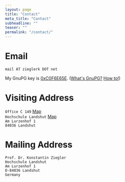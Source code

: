 ```yaml
---
layout: page
title: "Contact"
meta_title: "Contact"
subheadline: ""
teaser: ""
permalink: "/contact/"
---
```



# Email

`mail AT zieglerk DOT net`

My GnuPG key is [0xC0F6E65E][1]. ([What's GnuPG?][2] [How to!][3])

[1]: http://pgp.mit.edu:11371/pks/lookup?search=0xC0F6E65E&op=index
[2]: https://emailselfdefense.fsf.org/en/windows.html
[3]: http://howtopgp.jugendhackt.de/#/


# Visiting Address

`Office C 149` [Map][4]<br/>
`Hochschule Landshut` [Map][5]<br/>
`Am Lurzenhof 1`<br/>
`84036 Landshut`

[4]: https://www.haw-landshut.de/fileadmin/Hochschule_Landshut_NEU/Ungeschuetzt/Hochschule/Anfahrt/HSL_Lageplan_Campus.pdf
[5]: https://www.haw-landshut.de/fileadmin/Hochschule_Landshut_NEU/Ungeschuetzt/Hochschule/Anfahrt/landshut.jpg

# Mailing Address

    Prof. Dr. Konstantin Ziegler
    Hochschule Landshut
    Am Lurzenhof 1
    D-84036 Landshut
    Germany

